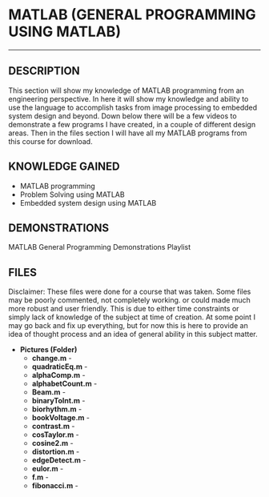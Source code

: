 # MATLAB (GENERAL PROGRAMMING USING MATLAB)
-----------------------

DESCRIPTION
-----------------------
This section will show my knowledge of MATLAB programming from an engineering perspective.  In here it will show my knowledge and ability to use the language to accomplish tasks from image processing to embedded system design and beyond.  Down below there will be a few videos to demonstrate a few programs I have created, in a couple of different design areas.  Then in the files section I will have all my MATLAB programs from this course for download.

KNOWLEDGE GAINED
-----------------------
* MATLAB programming 
* Problem Solving using MATLAB
* Embedded system design using MATLAB

DEMONSTRATIONS
------------------------
MATLAB General Programming Demonstrations Playlist

FILES
------------------------
Disclaimer:  These files were done for a course that was taken.  Some files may be poorly commented, not completely working. or could made much more robust and user friendly.  This is due to either time constraints or simply lack of knowledge of the subject at time of creation.  At some point I may go back and fix up everything, but for now this is here to provide an idea of thought process and an idea of general ability in this subject matter.

* **Pictures (Folder)**
	* **change.m** -
	* **quadraticEq.m** -
	* **alphaComp.m** -
	* **alphabetCount.m** -
	* **Beam.m** -
	* **binaryToInt.m** - 
	* **biorhythm.m** -
	* **bookVoltage.m** -
	* **contrast.m** -
	* **cosTaylor.m** -
	* **cosine2.m** -
	* **distortion.m** - 
	* **edgeDetect.m** -
	* **eulor.m** -
	* **f.m** -
	* **fibonacci.m** -